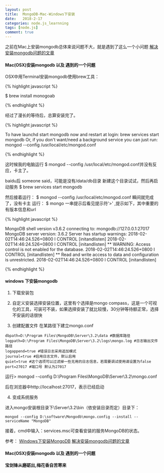 ```yaml
---
layout: post
title:  MongoDB-Mac-Windows下安装
date:   2018-2-17
categories: node.js_learnning
tags: [node.js]
comment: true
---
```


之前在Mac上安装mongodb总体来说问题不大，就是遇到了这么一个小问题
[解决安装mongodb问题的文章](https://www.cnblogs.com/timtike/p/6629764.html)
#### Mac(OSX)安装mongodb 以及 遇到的一个问题

OSX中用Terminal安装mongodb使用brew工具：

{% highlight javascript %}

$ brew install monogoab

{% endhighlight %}

经过了漫长的等待后，总算安装完了。

{% highlight javascript %}

To have launchd start mongodb now and restart at login:
  brew services start mongodb
Or, if you don't want/need a background service you can just run:
  mongod --config /usr/local/etc/mongod.conf

{% endhighlight %}

这时候我的电脑运行 $ mongod --config /usr/local/etc/mongod.conf并没有反应，卡主了。

baidu后 someone said，可能是没有/data/db目录 新建这个目录试试，然后再启动服务 $ brew services start mongodb

然后接着运行：
$ mongod --config /usr/local/etc/mongod.conf 瞬间就完成了，没有卡主
运行：
$ mongo 一串提示后看见提示符'>' ,提示如下，其中重要的有版本信息和url

{% highlight javascript %}

MongoDB shell version v3.6.2
connecting to: mongodb://127.0.0.1:27017
MongoDB server version: 3.6.2
Server has startup warnings: 
2018-02-02T14:46:24.526+0800 I CONTROL  [initandlisten] 
2018-02-02T14:46:24.526+0800 I CONTROL  [initandlisten] ** WARNING: Access control is not enabled for the database.
2018-02-02T14:46:24.526+0800 I CONTROL  [initandlisten] **          Read and write access to data and configuration is unrestricted.
2018-02-02T14:46:24.526+0800 I CONTROL  [initandlisten]

{% endhighlight %}

#### windows 下安装mongodb

1. 下载安装包

2. 自定义安装选择安装位置，这里有个选择是mongo compass，这是一个可视化的工具，可装可不装，如果选择安装了就比较慢，30分钟等待额正常，选择不安装的话很快

3. 创建配置文件
在某路径下建立mongo.conf
```
dbpath=D:\Program Files\MongoDB\Server\3.2\data #数据库路径  
logpath=D:\Program Files\MongoDB\Server\3.2\logs\mongo.log #日志输出文件路径  
logappend=true #错误日志采用追加模式  
journal=true #启用日志文件，默认启用  
quiet=true #这个选项可以过滤掉一些无用的日志信息，若需要调试使用请设置为false  
port=27017 #端口号 默认为27017  

```
运行> mongod --config D:\Program Files\MongoDB\Server\3.2\mongo.conf

后在浏览器中http://localhost:27017，表示已经启动

4. 变成系统服务

进入mongo安装根目录下\Server\3.2\bin（依安装目录而定）目录下：
```
mongod --config D:\software\Mongodb\mongo.config --install --serviceName "MongoDB"

```
接着，cmd中输入：services.msc可查看安装的服务MongoDB的状态。

参考：
[Windows下安装MongoDB](http://blog.csdn.net/heshushun/article/details/77776706)
[解决安装mongodb问题的文章](https://www.cnblogs.com/timtike/p/6629764.html)
#### Mac(OSX)安装mongodb 以及 遇到的一个问题

__宝剑锋从磨砺出,梅花香自苦寒来__
